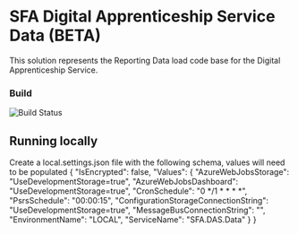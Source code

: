 # SFA Digital Apprenticeship Service Data (BETA)

This solution represents the Reporting Data load code base for the Digital Apprenticeship Service.

### Build
![Build Status](https://sfa-gov-uk.visualstudio.com/_apis/public/build/definitions/c39e0c0b-7aff-4606-b160-3566f3bbce23/238/badge)

## Running locally
Create a local.settings.json file with the following schema, values will need to be populated
{
  "IsEncrypted": false,
  "Values": {
    "AzureWebJobsStorage": "UseDevelopmentStorage=true",
    "AzureWebJobsDashboard": "UseDevelopmentStorage=true",
    "CronSchedule": "0 */1 * * * *",
    "PsrsSchedule": "00:00:15",
    "ConfigurationStorageConnectionString": "UseDevelopmentStorage=true",
    "MessageBusConnectionString": "",
    "EnvironmentName": "LOCAL",
    "ServiceName": "SFA.DAS.Data"
  }
}
